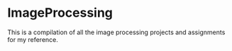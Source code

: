 # ImageProcessing

This is a compilation of all the image processing projects and assignments for my reference.
